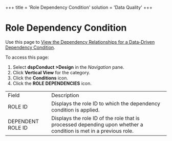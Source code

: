+++
title = 'Role Dependency Condition'
solution = 'Data Quality'
+++

# Role Dependency Condition

<div class="use">

Use this page to [View the Dependency Relationships for a Data-Driven
Dependency
Condition](../Use_Cases/Add_Data_Driven_Dependency_Conditions.htm#View_the_Dependency_Relationships_for_a_Data_Driven_Dependency_Condition).

</div>

To access this page:

1.  Select <span style="font-weight: bold;">dspConduct
    \></span>**Design** in the *Navigation* pane.
2.  Click **Vertical View** for the category.
3.  Click the **Conditions** icon.
4.  Click the <span style="font-weight: bold;">ROLE DEPENDENCIES</span>
    icon.

|                   |                                                                                                                  |
| ----------------- | ---------------------------------------------------------------------------------------------------------------- |
| Field             | Description                                                                                                      |
| ROLE ID           | Displays the role ID to which the dependency condition is applied.                                               |
| DEPENDENT ROLE ID | Displays the role ID of the role that is processed depending upon whether a condition is met in a previous role. |
